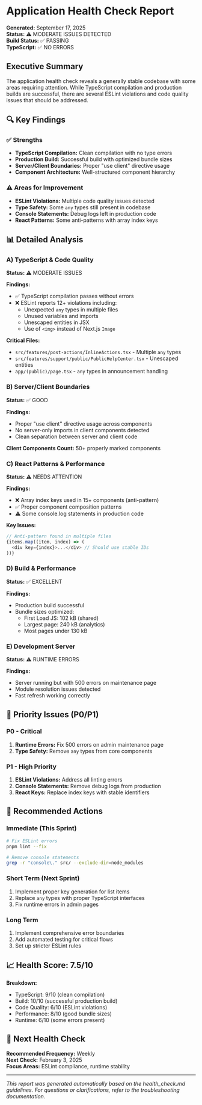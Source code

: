 # Application Health Check Report
**Generated:** September  17, 2025  
**Status:** ⚠️ MODERATE ISSUES DETECTED  
**Build Status:** ✅ PASSING  
**TypeScript:** ✅ NO ERRORS  

## Executive Summary

The application health check reveals a generally stable codebase with some areas requiring attention. While TypeScript compilation and production builds are successful, there are several ESLint violations and code quality issues that should be addressed.

## 🔍 Key Findings

### ✅ Strengths
- **TypeScript Compilation:** Clean compilation with no type errors
- **Production Build:** Successful build with optimized bundle sizes
- **Server/Client Boundaries:** Proper "use client" directive usage
- **Component Architecture:** Well-structured component hierarchy

### ⚠️ Areas for Improvement
- **ESLint Violations:** Multiple code quality issues detected
- **Type Safety:** Some `any` types still present in codebase
- **Console Statements:** Debug logs left in production code
- **React Patterns:** Some anti-patterns with array index keys

## 📊 Detailed Analysis

### A) TypeScript & Code Quality
**Status:** ⚠️ MODERATE ISSUES

**Findings:**
- ✅ TypeScript compilation passes without errors
- ❌ ESLint reports 12+ violations including:
  - Unexpected `any` types in multiple files
  - Unused variables and imports
  - Unescaped entities in JSX
  - Use of `<img>` instead of Next.js `Image`

**Critical Files:**
- `src/features/post-actions/InlineActions.tsx` - Multiple `any` types
- `src/features/support/public/PublicHelpCenter.tsx` - Unescaped entities
- `app/(public)/page.tsx` - `any` types in announcement handling

### B) Server/Client Boundaries
**Status:** ✅ GOOD

**Findings:**
- Proper "use client" directive usage across components
- No server-only imports in client components detected
- Clean separation between server and client code

**Client Components Count:** 50+ properly marked components

### C) React Patterns & Performance
**Status:** ⚠️ NEEDS ATTENTION

**Findings:**
- ❌ Array index keys used in 15+ components (anti-pattern)
- ✅ Proper component composition patterns
- ⚠️ Some console.log statements in production code

**Key Issues:**
```typescript
// Anti-pattern found in multiple files
{items.map((item, index) => (
  <div key={index}>...</div> // Should use stable IDs
))}
```

### D) Build & Performance
**Status:** ✅ EXCELLENT

**Findings:**
- Production build successful
- Bundle sizes optimized:
  - First Load JS: 102 kB (shared)
  - Largest page: 240 kB (analytics)
  - Most pages under 130 kB

### E) Development Server
**Status:** ⚠️ RUNTIME ERRORS

**Findings:**
- Server running but with 500 errors on maintenance page
- Module resolution issues detected
- Fast refresh working correctly

## 🚨 Priority Issues (P0/P1)

### P0 - Critical
1. **Runtime Errors:** Fix 500 errors on admin maintenance page
2. **Type Safety:** Remove `any` types from core components

### P1 - High Priority
1. **ESLint Violations:** Address all linting errors
2. **Console Statements:** Remove debug logs from production
3. **React Keys:** Replace index keys with stable identifiers

## 🔧 Recommended Actions

### Immediate (This Sprint)
```bash
# Fix ESLint errors
pnpm lint --fix

# Remove console statements
grep -r "console\." src/ --exclude-dir=node_modules
```

### Short Term (Next Sprint)
1. Implement proper key generation for list items
2. Replace `any` types with proper TypeScript interfaces
3. Fix runtime errors in admin pages

### Long Term
1. Implement comprehensive error boundaries
2. Add automated testing for critical flows
3. Set up stricter ESLint rules

## 📈 Health Score: 7.5/10

**Breakdown:**
- TypeScript: 9/10 (clean compilation)
- Build: 10/10 (successful production build)
- Code Quality: 6/10 (ESLint violations)
- Performance: 8/10 (good bundle sizes)
- Runtime: 6/10 (some errors present)

## 🎯 Next Health Check

**Recommended Frequency:** Weekly  
**Next Check:** February 3, 2025  
**Focus Areas:** ESLint compliance, runtime stability

---

*This report was generated automatically based on the health_check.md guidelines. For questions or clarifications, refer to the troubleshooting documentation.*